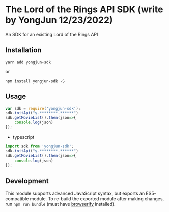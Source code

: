 # The Lord of the Rings API SDK (write by YongJun 12/23/2022)

An SDK for an existing Lord of the Rings API

## Installation

```shell
yarn add yongjun-sdk
```
or 
```shell
npm install yongjun-sdk -S
```

## Usage

```javascript
var sdk = require('yongjun-sdk');
sdk.initApi("y-********-******")
sdk.getMovieList().then(json=>{
    console.log(json)
});
```

- typescript

```typescript
import sdk from 'yongjun-sdk';
sdk.initApi("y-********-******")
sdk.getMovieList().then(json=>{
    console.log(json)
});
```

## Development

This module supports advanced JavaScript syntax, but exports an ES5-compatible module. To re-build the exported module after making changes, run `npm run bundle` (must have [browserify](http://browserify.org/) installed).

